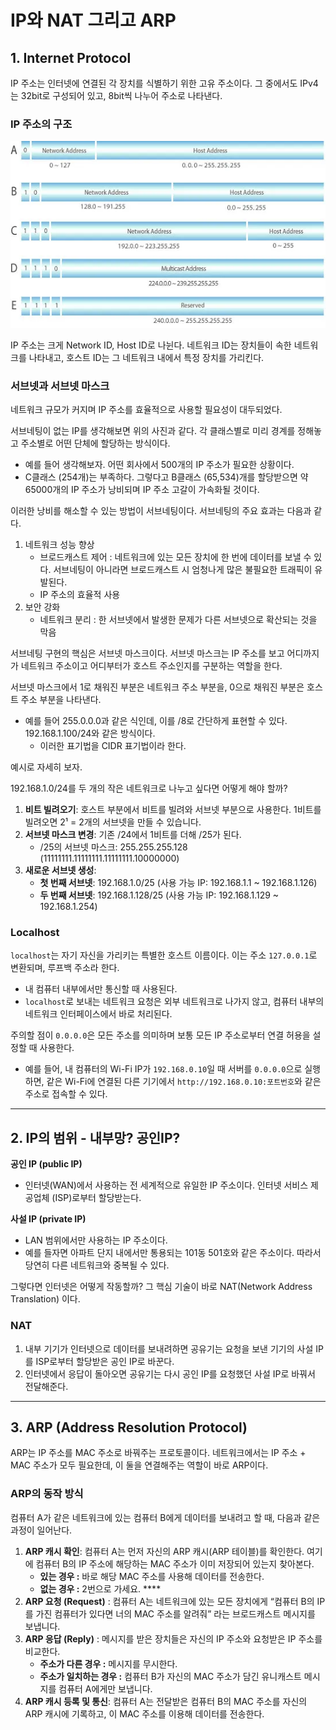 # IP와 NAT 그리고 ARP

## 1. Internet Protocol

IP 주소는 인터넷에 연결된 각 장치를 식별하기 위한 고유 주소이다. 그 중에서도 IPv4는 32bit로 구성되어 있고, 8bit씩 나누어 주소로 나타낸다.

### IP 주소의 구조

![image.png](images/ip.png)

IP 주소는 크게 Network ID, Host ID로 나뉜다. 네트워크 ID는 장치들이 속한 네트워크를 나타내고, 호스트 ID는 그 네트워크 내에서 특정 장치를 가리킨다.

### 서브넷과 서브넷 마스크

네트워크 규모가 커지며 IP 주소를 효율적으로 사용할 필요성이 대두되었다.

서브네팅이 없는 IP를 생각해보면 위의 사진과 같다. 각 클래스별로 미리 경계를 정해놓고 주소별로 어떤 단체에 할당하는 방식이다.

- 예를 들어 생각해보자. 어떤 회사에서 500개의 IP 주소가 필요한 상황이다.
- C클래스 (254개)는 부족하다. 그렇다고 B클래스 (65,534)개를 할당받으면 약 65000개의 IP 주소가 낭비되며 IP 주소 고갈이 가속화될 것이다.

이러한 낭비를 해소할 수 있는 방법이 서브네팅이다. 서브네팅의 주요 효과는 다음과 같다.

1. 네트워크 성능 향상
   - 브로드캐스트 제어 : 네트워크에 있는 모든 장치에 한 번에 데이터를 보낼 수 있다. 서브네팅이 아니라면 브로드캐스트 시 엄청나게 많은 불필요한 트래픽이 유발된다.
   - IP 주소의 효율적 사용
2. 보안 강화
   - 네트워크 분리 : 한 서브넷에서 발생한 문제가 다른 서브넷으로 확산되는 것을 막음

서브네팅 구현의 핵심은 서브넷 마스크이다. 서브넷 마스크는 IP 주소를 보고 어디까지가 네트워크 주소이고 어디부터가 호스트 주소인지를 구분하는 역할을 한다.

서브넷 마스크에서 1로 채워진 부분은 네트워크 주소 부분을, 0으로 채워진 부분은 호스트 주소 부분을 나타낸다.

- 예를 들어 255.0.0.0과 같은 식인데, 이를 /8로 간단하게 표현할 수 있다. 192.168.1.100/24와 같은 방식이다.
  - 이러한 표기법을 CIDR 표기법이라 한다.

예시로 자세히 보자.

192.168.1.0/24를 두 개의 작은 네트워크로 나누고 싶다면 어떻게 해야 할까?

1. **비트 빌려오기**: 호스트 부분에서 비트를 빌려와 서브넷 부분으로 사용한다. 1비트를 빌려오면 2¹ = 2개의 서브넷을 만들 수 있습니다.
2. **서브넷 마스크 변경**: 기존 /24에서 1비트를 더해 /25가 된다.
   - /25의 서브넷 마스크: 255.255.255.128 (11111111.11111111.11111111.10000000)
3. **새로운 서브넷 생성**:
   - **첫 번째 서브넷**: 192.168.1.0/25 (사용 가능 IP: 192.168.1.1 ~ 192.168.1.126)
   - **두 번째 서브넷**: 192.168.1.128/25 (사용 가능 IP: 192.168.1.129 ~ 192.168.1.254)

### Localhost

`localhost`는 자기 자신을 가리키는 특별한 호스트 이름이다. 이는 주소 `127.0.0.1`로 변환되며, 루프백 주소라 한다.

- 내 컴퓨터 내부에서만 통신할 때 사용된다.
- `localhost`로 보내는 네트워크 요청은 외부 네트워크로 나가지 않고, 컴퓨터 내부의 네트워크 인터페이스에서 바로 처리된다.

주의할 점이 `0.0.0.0`은 모든 주소를 의미하며 보통 모든 IP 주소로부터 연결 허용을 설정할 때 사용한다.

- 예를 들어, 내 컴퓨터의 Wi-Fi IP가 `192.168.0.10`일 때 서버를 `0.0.0.0`으로 실행하면, 같은 Wi-Fi에 연결된 다른 기기에서 `http://192.168.0.10:포트번호`와 같은 주소로 접속할 수 있다.

---

## 2. IP의 범위 - 내부망? 공인IP?

**공인 IP (public IP)**

- 인터넷(WAN)에서 사용하는 전 세계적으로 유일한 IP 주소이다. 인터넷 서비스 제공업체 (ISP)로부터 할당받는다.

**사설 IP (private IP)**

- LAN 범위에서만 사용하는 IP 주소이다.
- 예를 들자면 아파트 단지 내에서만 통용되는 101동 501호와 같은 주소이다. 따라서 당연히 다른 네트워크와 중복될 수 있다.

그렇다면 인터넷은 어떻게 작동할까? 그 핵심 기술이 바로 NAT(Network Address Translation) 이다.

### NAT

1. 내부 기기가 인터넷으로 데이터를 보내려하면 공유기는 요청을 보낸 기기의 사설 IP를 ISP로부터 할당받은 공인 IP로 바꾼다.
2. 인터넷에서 응답이 돌아오면 공유기는 다시 공인 IP를 요청했던 사설 IP로 바꿔서 전달해준다.

---

## 3. ARP (Address Resolution Protocol)

ARP는 IP 주소를 MAC 주소로 바꿔주는 프로토콜이다. 네트워크에서는 IP 주소 + MAC 주소가 모두 필요한데, 이 둘을 연결해주는 역할이 바로 ARP이다.

### ARP의 동작 방식

컴퓨터 A가 같은 네트워크에 있는 컴퓨터 B에게 데이터를 보내려고 할 때, 다음과 같은 과정이 일어난다.

1. **ARP 캐시 확인**: 컴퓨터 A는 먼저 자신의 ARP 캐시(ARP 테이블)를 확인한다. 여기에 컴퓨터 B의 IP 주소에 해당하는 MAC 주소가 이미 저장되어 있는지 찾아본다.
   - **있는 경우 :** 바로 해당 MAC 주소를 사용해 데이터를 전송한다.
   - **없는 경우 :** 2번으로 가세요. \*\*\*\*
2. **ARP 요청 (Request)** : 컴퓨터 A는 네트워크에 있는 모든 장치에게 “컴퓨터 B의 IP를 가진 컴퓨터가 있다면 너의 MAC 주소를 알려줘” 라는 브로드캐스트 메시지를 보냅니다.
3. **ARP 응답 (Reply)** : 메시지를 받은 장치들은 자신의 IP 주소와 요청받은 IP 주소를 비교한다.
   - **주소가 다른 경우 :** 메시지를 무시한다.
   - **주소가 일치하는 경우 :** 컴퓨터 B가 자신의 MAC 주소가 담긴 유니캐스트 메시지를 컴퓨터 A에게만 보냅니다.
4. **ARP 캐시 등록 및 통신**: 컴퓨터 A는 전달받은 컴퓨터 B의 MAC 주소를 자신의 ARP 캐시에 기록하고, 이 MAC 주소를 이용해 데이터를 전송한다.
